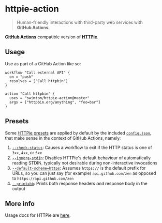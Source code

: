 # httpie-action

> Human-friendly interactions with third-party web services with **GitHub Actions**.

[**GitHub Actions**](https://developer.github.com/actions/) compatible version of [**HTTPie**](https://github.com/jakubroztocil/httpie).

## Usage

Use as part of a GitHub Action like so:

```hcl
workflow "Call external API" {
  on = "push"
  resolves = ["Call httpbin"]
}

action "Call httpbin" {
  uses = "swinton/httpie-action@master"
  args = ["httpbin.org/anything", "foo=bar"]
}
```

## Presets

Some [HTTPie presets](https://github.com/jakubroztocil/httpie/blob/358342d1c915d6462a080a77aefbb20166d0bd5d/README.rst#config) are applied by default by the included [`config.json`](config.json), that make sense in the context of GitHub Actions, namely:

1. [`--check-status`](https://github.com/jakubroztocil/httpie/blob/358342d1c915d6462a080a77aefbb20166d0bd5d/README.rst#scripting): Causes a workflow to exit if the HTTP status is one of `3xx`, `4xx`, or `5xx`
1. [`--ignore-stdin`](https://github.com/jakubroztocil/httpie/blob/358342d1c915d6462a080a77aefbb20166d0bd5d/README.rst#best-practices): Disables HTTPie's default behaviour of automatically reading STDIN, typically not desirable during non-interactive invocations
1. [`--default-scheme=https`](https://github.com/jakubroztocil/httpie/blob/358342d1c915d6462a080a77aefbb20166d0bd5d/README.rst#custom-default-scheme): Assumes `https://` is the default prefix for URLs, so you can just say (for example) `api.github.com/zen` as opposed to `https://api.github.com/zen`
1. [`--print=hb`](https://github.com/jakubroztocil/httpie/blob/358342d1c915d6462a080a77aefbb20166d0bd5d/README.rst#output-options): Prints both response headers _and_ response body in the output

## More info

Usage docs for HTTPie are [here](https://github.com/jakubroztocil/httpie).
